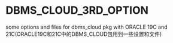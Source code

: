 # DBMS_CLOUD_3RD_OPTION
some options and files for dbms_cloud pkg with  ORACLE 19C and 21C(ORACLE19C和21C中的DBMS_CLOUD包用到一些设置和文件)
